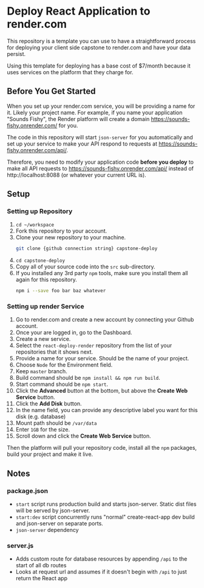 # Deploy React Application to render.com

This repository is a template you can use to have a straightforward process for deploying your client side capstone to render.com and have your data persist.

Using this template for deploying has a base cost of $7/month because it uses services on the platform that they charge for.

## Before You Get Started

When you set up your render.com service, you will be providing a name for it. Likely your project name. For example, if you name your application "Sounds Fishy", the Render platform will create a domain https://sounds-fishy.onrender.com/ for you.

The code in this repository will start `json-server` for you automatically and set up your service to make your API respond to requests at https://sounds-fishy.onrender.com/api/.

Therefore, you need to modify your application code **before you deploy** to make all API requests to https://sounds-fishy.onrender.com/api/ instead of http://localhost:8088 (or whatever your current URL is).

## Setup

### Setting up Repository

1. `cd ~/workspace`
1. Fork this repository to your account.
1. Clone your new repository to your machine.
    ```sh
    git clone {github connection string} capstone-deploy
    ```
1. `cd capstone-deploy`
1. Copy all of your source code into the `src` sub-directory.
1. If you installed any 3rd party `npm` tools, make sure you install them all again for this repository.
    ```sh
    npm i --save foo bar baz whatever
    ```

### Setting up render Service

1. Go to render.com and create a new account by connecting your Github account.
1. Once your are logged in, go to the Dashboard.
1. Create a new service.
1. Select the `react-deploy-render` repository from the list of your repositories that it shows next.
1. Provide a name for your service. Should be the name of your project.
1. Choose `Node` for the Environment field.
1. Keep `master` branch.
1. Build command should be `npm install && npm run build`.
1. Start command should be `npm start`.
1. Click the **Advanced** button at the bottom, but above the **Create Web Service** button.
1. Click the **Add Disk** button.
1. In the name field, you can provide any descriptive label you want for this disk (e.g. database)
1. Mount path should be `/var/data`
1. Enter `1GB` for the size.
1. Scroll down and click the **Create Web Service** button.

Then the platform will pull your repository code, install all the `npm` packages, build your project and make it live.

## Notes

### **package.json**

* `start` script runs production build and starts json-server. Static dist files will be served by json-server.
* `start:dev` script concurrently runs "normal" create-react-app dev build and json-server on separate ports.
* `json-server` dependency

### **server.js**

* Adds custom route for database resources by appending `/api` to the start of all db routes
* Looks at request url and assumes if it doesn't begin with `/api` to just return the React app

